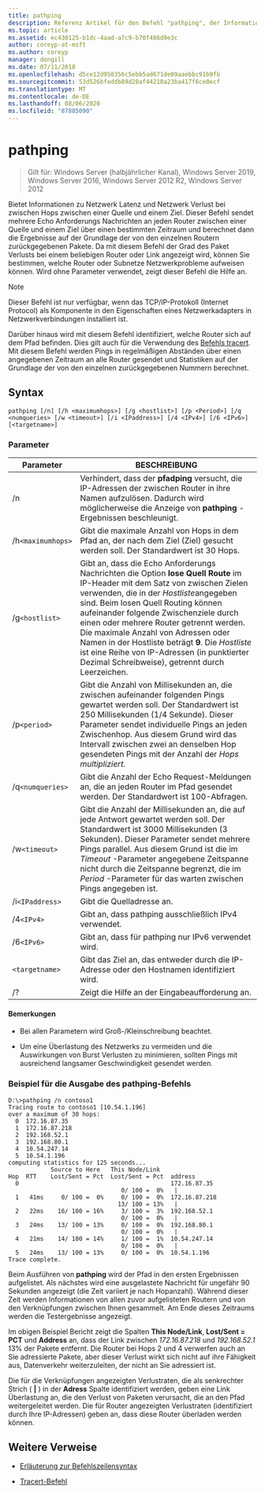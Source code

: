 ```yaml
---
title: pathping
description: Referenz Artikel für den Befehl "pathping", der Informationen zu Netzwerk Latenz und Netzwerk Verlust bei zwischen Hops zwischen einer Quelle und einem Ziel abruft.
ms.topic: article
ms.assetid: ec430125-b1dc-4aad-a7c9-b70f486d9e3c
author: coreyp-at-msft
ms.author: coreyp
manager: dongill
ms.date: 07/11/2018
ms.openlocfilehash: d5ce12d950356c5ebb5ad671de09aaebbc91b9fb
ms.sourcegitcommit: 53d526bfeddb89d28af44210a23ba417f6ce0ecf
ms.translationtype: MT
ms.contentlocale: de-DE
ms.lasthandoff: 08/06/2020
ms.locfileid: "87885090"
---
```

# <a name="pathping"></a>pathping

> Gilt für: Windows Server (halbjährlicher Kanal), Windows Server 2019, Windows Server 2016, Windows Server 2012 R2, Windows Server 2012

Bietet Informationen zu Netzwerk Latenz und Netzwerk Verlust bei zwischen Hops zwischen einer Quelle und einem Ziel. Dieser Befehl sendet mehrere Echo Anforderungs Nachrichten an jeden Router zwischen einer Quelle und einem Ziel über einen bestimmten Zeitraum und berechnet dann die Ergebnisse auf der Grundlage der von den einzelnen Routern zurückgegebenen Pakete. Da mit diesem Befehl der Grad des Paket Verlusts bei einem beliebigen Router oder Link angezeigt wird, können Sie bestimmen, welche Router oder Subnetze Netzwerkprobleme aufweisen können. Wird ohne Parameter verwendet, zeigt dieser Befehl die Hilfe an.

> [!NOTE]
> Dieser Befehl ist nur verfügbar, wenn das TCP/IP-Protokoll (Internet Protocol) als Komponente in den Eigenschaften eines Netzwerkadapters in Netzwerkverbindungen installiert ist.
>
> Darüber hinaus wird mit diesem Befehl identifiziert, welche Router sich auf dem Pfad befinden. Dies gilt auch für die Verwendung des [Befehls tracert](tracert.md). Mit diesem Befehl werden Pings in regelmäßigen Abständen über einen angegebenen Zeitraum an alle Router gesendet und Statistiken auf der Grundlage der von den einzelnen zurückgegebenen Nummern berechnet.

## <a name="syntax"></a>Syntax

```
pathping [/n] [/h <maximumhops>] [/g <hostlist>] [/p <Period>] [/q <numqueries> [/w <timeout>] [/i <IPaddress>] [/4 <IPv4>] [/6 <IPv6>][<targetname>]
```

### <a name="parameters"></a>Parameter

| Parameter | BESCHREIBUNG |
|--|--|
| /n | Verhindert, dass der **pfadping** versucht, die IP-Adressen der zwischen Router in ihre Namen aufzulösen. Dadurch wird möglicherweise die Anzeige von **pathping** -Ergebnissen beschleunigt. |
| /h`<maximumhops>` | Gibt die maximale Anzahl von Hops in dem Pfad an, der nach dem Ziel (Ziel) gesucht werden soll. Der Standardwert ist 30 Hops. |
| /g`<hostlist>` | Gibt an, dass die Echo Anforderungs Nachrichten die Option **lose Quell Route** im IP-Header mit dem Satz von zwischen Zielen verwenden, die in der *Hostliste*angegeben sind. Beim losen Quell Routing können aufeinander folgende Zwischenziele durch einen oder mehrere Router getrennt werden. Die maximale Anzahl von Adressen oder Namen in der Hostliste beträgt **9**. Die *Hostliste* ist eine Reihe von IP-Adressen (in punktierter Dezimal Schreibweise), getrennt durch Leerzeichen. |
| /p`<period>` | Gibt die Anzahl von Millisekunden an, die zwischen aufeinander folgenden Pings gewartet werden soll. Der Standardwert ist 250 Millisekunden (1/4 Sekunde). Dieser Parameter sendet individuelle Pings an jeden Zwischenhop. Aus diesem Grund wird das Intervall zwischen zwei an denselben Hop gesendeten Pings mit der Anzahl der *Hops multipliziert.* |
| /q`<numqueries>` | Gibt die Anzahl der Echo Request-Meldungen an, die an jeden Router im Pfad gesendet werden. Der Standardwert ist 100-Abfragen. |
| /w`<timeout>` | Gibt die Anzahl der Millisekunden an, die auf jede Antwort gewartet werden soll. Der Standardwert ist 3000 Millisekunden (3 Sekunden). Dieser Parameter sendet mehrere Pings parallel. Aus diesem Grund ist die im *Timeout* -Parameter angegebene Zeitspanne nicht durch die Zeitspanne begrenzt, die im *Period* -Parameter für das warten zwischen Pings angegeben ist. |
| /i`<IPaddress>` | Gibt die Quelladresse an. |
| /4`<IPv4>` | Gibt an, dass pathping ausschließlich IPv4 verwendet. |
| /6`<IPv6>` | Gibt an, dass für pathping nur IPv6 verwendet wird. |
| `<targetname>` | Gibt das Ziel an, das entweder durch die IP-Adresse oder den Hostnamen identifiziert wird. |
| /? | Zeigt die Hilfe an der Eingabeaufforderung an. |

#### <a name="remarks"></a>Bemerkungen

- Bei allen Parametern wird Groß-/Kleinschreibung beachtet.

- Um eine Überlastung des Netzwerks zu vermeiden und die Auswirkungen von Burst Verlusten zu minimieren, sollten Pings mit ausreichend langsamer Geschwindigkeit gesendet werden.

### <a name="example-of-the-pathping-command-output"></a>Beispiel für die Ausgabe des pathping-Befehls

```
D:\>pathping /n contoso1
Tracing route to contoso1 [10.54.1.196]
over a maximum of 30 hops:
  0  172.16.87.35
  1  172.16.87.218
  2  192.168.52.1
  3  192.168.80.1
  4  10.54.247.14
  5  10.54.1.196
computing statistics for 125 seconds...
            Source to Here   This Node/Link
Hop  RTT    Lost/Sent = Pct  Lost/Sent = Pct  address
  0                                           172.16.87.35
                                0/ 100 =  0%   |
  1   41ms     0/ 100 =  0%     0/ 100 =  0%  172.16.87.218
                               13/ 100 = 13%   |
  2   22ms    16/ 100 = 16%     3/ 100 =  3%  192.168.52.1
                                0/ 100 =  0%   |
  3   24ms    13/ 100 = 13%     0/ 100 =  0%  192.168.80.1
                                0/ 100 =  0%   |
  4   21ms    14/ 100 = 14%     1/ 100 =  1%  10.54.247.14
                                0/ 100 =  0%   |
  5   24ms    13/ 100 = 13%     0/ 100 =  0%  10.54.1.196
Trace complete.
```

Beim Ausführen von **pathping** wird der Pfad in den ersten Ergebnissen aufgelistet. Als nächstes wird eine ausgelastete Nachricht für ungefähr 90 Sekunden angezeigt (die Zeit variiert je nach Hopanzahl). Während dieser Zeit werden Informationen von allen zuvor aufgelisteten Routern und von den Verknüpfungen zwischen Ihnen gesammelt. Am Ende dieses Zeitraums werden die Testergebnisse angezeigt.

Im obigen Beispiel Bericht zeigt die Spalten **This Node/Link**, **Lost/Sent = PCT** und **Address** an, dass der Link zwischen *172.16.87.218* und *192.168.52.1* 13% der Pakete entfernt. Die Router bei Hops 2 und 4 verwerfen auch an Sie adressierte Pakete, aber dieser Verlust wirkt sich nicht auf ihre Fähigkeit aus, Datenverkehr weiterzuleiten, der nicht an Sie adressiert ist.

Die für die Verknüpfungen angezeigten Verlustraten, die als senkrechter Strich ( **|** ) in der **Adress** Spalte identifiziert werden, geben eine Link Überlastung an, die den Verlust von Paketen verursacht, die an den Pfad weitergeleitet werden. Die für Router angezeigten Verlustraten (identifiziert durch Ihre IP-Adressen) geben an, dass diese Router überladen werden können.

## <a name="additional-references"></a>Weitere Verweise

- [Erläuterung zur Befehlszeilensyntax](command-line-syntax-key.md)

- [Tracert-Befehl](tracert.md)

